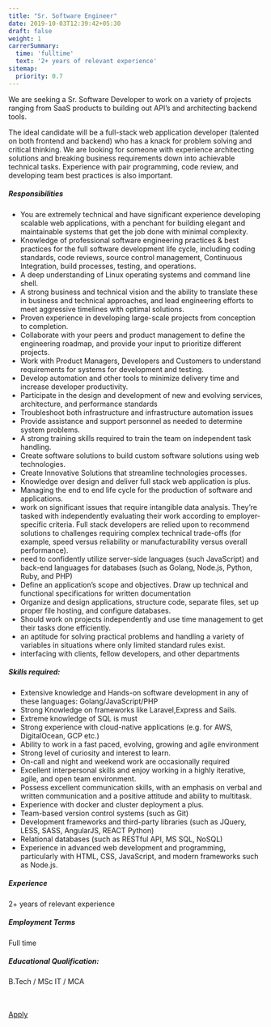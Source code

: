 ```yaml
---
title: "Sr. Software Engineer"
date: 2019-10-03T12:39:42+05:30
draft: false
weight: 1
carrerSummary:
  time: 'fulltime'
  text: '2+ years of relevant experience'
sitemap:
  priority: 0.7
---
```


<div class="col-md-8 col-sm-12 job-details">
  <p>
    We are seeking a Sr. Software Developer to work on a variety of projects ranging from SaaS products to building out API’s and architecting backend tools. 
  </p>
  <p>
    The ideal candidate will be a full-stack web application developer (talented on both frontend and backend) who has a knack for problem solving and critical thinking. We are looking for someone with experience architecting solutions and breaking business requirements down into achievable technical tasks. Experience with pair programming, code review, and developing team best practices is also important. 
  </p>
  <div class="text-block">
    <h5>Responsibilities</h5>
    <ul class="bullets">
      <li>
        You are extremely technical and have significant experience developing scalable web applications, with a penchant for building elegant and maintainable systems that get the job done with minimal complexity.
      </li>
      <li>
        Knowledge of professional software engineering practices & best practices for the full software development life cycle, including coding standards, code reviews, source control management, Continuous Integration, build processes, testing, and operations.
      </li>
      <li>
        A deep understanding of Linux operating systems and command line shell.
      </li>
      <li>
        A strong business and technical vision and the ability to translate these in business and technical approaches, and lead engineering efforts to meet aggressive timelines with optimal solutions.
      </li>
      <li>
        Proven experience in developing large-scale projects from conception to completion.
      </li>
      <li>
        Collaborate with your peers and product management to define the engineering roadmap, and provide your input to prioritize different projects.
      </li>
      <li>
        Work with Product Managers, Developers and Customers to understand requirements for systems for development and testing.
      </li>
      <li>
        Develop automation and other tools to minimize delivery time and increase developer productivity.
      </li>
      <li>
        Participate in the design and development of new and evolving services, architecture, and performance standards
      </li>
      <li>
        Troubleshoot both infrastructure and infrastructure automation issues
      </li>
      <li>
        Provide assistance and support personnel as needed to determine system problems.
      </li>
      <li>
        A strong training skills required to train the team on independent task handling.
      </li>
      <li>
        Create software solutions to build custom software solutions using web technologies.
      </li>
      <li>
        Create Innovative Solutions that streamline technologies processes. 
      </li>
      <li>
        Knowledge over design and deliver full stack web application is plus.
      </li>
      <li>
        Managing the end to end life cycle for the production of software and applications.
      </li>
      <li>
        work on significant issues that require intangible data analysis. They’re tasked with independently evaluating their work according to employer-specific criteria. Full stack developers are relied upon to recommend solutions to challenges requiring complex technical trade-offs (for example, speed versus reliability or manufacturability versus overall performance).
      </li>
      <li>
        need to confidently utilize server-side languages (such JavaScript) and back-end languages for databases (such as Golang, Node.js, Python, Ruby, and PHP)
      </li>
      <li>
        Define an application’s scope and objectives. Draw up technical and functional specifications for written documentation
      </li>
      <li>
        Organize and design applications, structure code, separate files, set up proper file hosting, and configure databases.
      </li>
      <li>
        Should work on projects independently and use time management to get their tasks done efficiently.
      </li>
      <li>
        an aptitude for solving practical problems and handling a variety of variables in situations where only limited standard rules exist.
      </li>
      <li>
        interfacing with clients, fellow developers, and other departments
      </li>
    </ul>
  </div>
  <div class="text-block">
    <h5>Skills required:</h5>
    <ul class="bullets">
      <li>
        Extensive knowledge and Hands-on software development in any of these languages: Golang/JavaScript/PHP
      </li>
      <li>
        Strong Knowledge on frameworks like Laravel,Express and Sails.
      </li>
      <li>
        Extreme knowledge of SQL is must
      </li>
      <li>
        Strong experience with cloud-native applications (e.g. for AWS, DigitalOcean, GCP etc.)
      </li>
      <li>
        Ability to work in a fast paced, evolving, growing and agile environment
      </li>
      <li>
        Strong level of curiosity and interest to learn.
      </li>
      <li>
        On-call and night and weekend work are occasionally required
      </li>
      <li>
        Excellent interpersonal skills and enjoy working in a highly iterative, agile, and open team environment.
      </li>
      <li>
        Possess excellent communication skills, with an emphasis on verbal and written communication and a positive attitude and ability to multitask.
      </li>
      <li>
        Experience with docker and cluster deployment a plus.
      </li>
      <li>
        Team-based version control systems (such as Git)
      </li>
      <li>
        Development frameworks and third-party libraries (such as JQuery, LESS, SASS, AngularJS, REACT  Python)
      </li>
      <li>
        Relational databases (such as RESTful API, MS SQL, NoSQL)
      </li>
      <li>
        Experience in advanced web development and programming, particularly with HTML, CSS, JavaScript, and modern frameworks such as Node.js. 
      </li>
    </ul>
  </div>
</div>
<div class="col-md-offset-1 col-md-3 col-sm-12">
  <div class="text-block">
    <h5>Experience</h5>
    <p>
      2+ years of relevant experience
    </p>
  </div>
  <div class="text-block">
    <h5>Employment Terms</h5>
    <p>
      Full time
    </p>
  </div>
  <div class="text-block">
    <h5>Educational Qualification:</h5>
    <p>
      B.Tech / MSc IT / MCA
    </p>
  </div>
</div>
<div class="col-lg-12">
  <br><br>
  <div class="text-block">
    <a class="btn btn--primary type--uppercase" target="_blank" rel="noopener" href="mailto:careers@improwised.com?subject=Apply for senior software engineer">
    <span class="btn__text">
      Apply
    </span>
    </a>
  </div>
</div>
